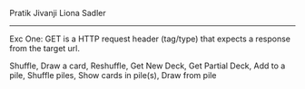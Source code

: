 Pratik Jivanji
Liona Sadler


--------------------------------------------------------
Exc One:
GET is a HTTP request header (tag/type) that expects a response from the target url.


Shuffle, Draw a card, Reshuffle, Get New Deck, Get Partial Deck, Add to a pile, Shuffle piles, Show cards in pile(s), Draw from pile
